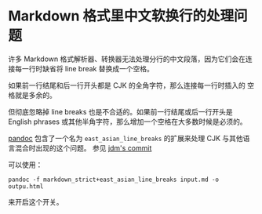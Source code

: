 # Markdown 格式里中文软换行的处理问题

许多 Markdown 格式解析器、转换器无法处理分行的中文段落，因为它们会在连
接每一行时缺省将 line break 替换成一个空格。

如果前一行结尾和后一行开头都是 CJK 的全角字符，那么连接每一行时插入的
空格就是多余的。

但彻底忽略掉 line breaks 也是不合适的。如果前一行结尾或后一行开头是
English phrases 或其他半角字符，那么增加一个空格在大多数时候是必须的。

[pandoc](https://github.com/jgm/pandoc) 包含了一个名为
`east_asian_line_breaks` 的扩展来处理 CJK 与其他语言混合时出现的这个问题。
参见 [jdm's
commit](https://github.com/jgm/pandoc/commit/44120ea7165546152af88fd442c52ab0f201052e)

可以使用：

    pandoc -f markdown_strict+east_asian_line_breaks input.md -o outpu.html

来开启这个开关。
